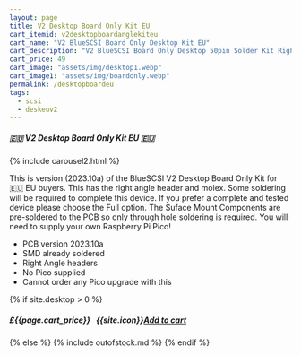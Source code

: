 ```yaml
---
layout: page
title: V2 Desktop Board Only Kit EU
cart_itemid: v2desktopboardanglekiteu
cart_name: "V2 BlueSCSI Board Only Desktop Kit EU"
cart_description: "V2 BlueSCSI Board Only Desktop 50pin Solder Kit Right Angle - NO Pico"
cart_price: 49
cart_image: "assets/img/desktop1.webp"
cart_image1: "assets/img/boardonly.webp"
permalink: /desktopboardeu
tags: 
  - scsi
  - deskeuv2
---
```


##### 🇪🇺 V2 Desktop Board Only Kit EU 🇪🇺

{% include carousel2.html %}

This is version (2023.10a) of the BlueSCSI V2 Desktop Board Only Kit for 🇪🇺 EU buyers. This has the right angle header and molex. Some soldering will be required to complete this device. If you prefer a complete and tested device please choose the Full option. The Suface Mount Components are pre-soldered to the PCB so only through hole soldering is required. You will need to supply your own Raspberry Pi Pico!

* PCB version 2023.10a
* SMD already soldered
* Right Angle headers
* No Pico supplied
* Cannot order any Pico upgrade with this

{% if site.desktop > 0 %}
##### £{{page.cart_price}} &nbsp; {{site.icon}}[Add to cart](/cart#{{page.cart_itemid}})
{% else %}
{% include outofstock.md %}
{% endif %}